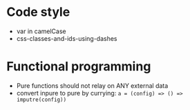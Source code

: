 # Code style
* var in camelCase
* css-classes-and-ids-using-dashes

# Functional programming
* Pure functions should not relay on ANY external data
* convert inpure to pure by currying: `a = (config) => () => imputre(config))`

